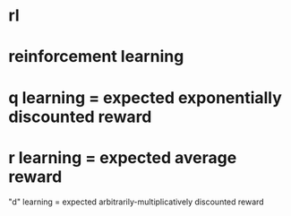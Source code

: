 rl
==

reinforcement learning
==
q learning = expected exponentially discounted reward
==
r learning = expected average reward
==
"d" learning = expected arbitrarily-multiplicatively discounted reward
